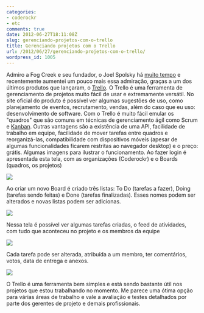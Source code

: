 ```yaml
---
categories:
- coderockr
- etc
comments: true
date: 2012-06-27T18:11:08Z
slug: gerenciando-projetos-com-o-trello
title: Gerenciando projetos com o Trello
url: /2012/06/27/gerenciando-projetos-com-o-trello/
wordpress_id: 1005
---
```


Admiro a Fog Creek e seu fundador, o Joel Spolsky há [muito tempo](/blog/2006/09/07/o-lugar-perfeito-para-trabalhar/) e recentemente aumentei um pouco mais essa admiração, graças a um dos últimos produtos que lançaram, o [Trello](http://www.trello.com).
O Trello é uma ferramenta de gerenciamento de projetos muito fácil de usar e extremamente versátil. No site oficial do produto é possível ver algumas sugestões de uso, como planejamento de eventos, recrutamento, vendas, além do caso que eu uso: desenvolvimento de software.
Com o Trello é muito fácil emular os "quadros" que são comuns em técnicas de gerenciamento ágil como Scrum e [Kanban](http://porzky.com/2012/06/projectmanagement-on-speed-with-kanban-trello/). Outras vantagens são a existência de uma API, facilidade de trabalho em equipe, facilidade de mover tarefas entre quadros e reorganizá-las, compatibilidade com dispositivos móveis (apesar de algumas funcionalidades ficarem restritas ao navegador desktop) e o preço: grátis.
Algumas imagens para ilustrar o funcionamento.
Ao fazer login é apresentada esta tela, com as organizações (Coderockr) e o Boards (quadros, os projetos)

[![](/images/posts/trello4_150.png)](/images/posts/trello4.png)

Ao criar um novo Board é criado três listas: To Do (tarefas a fazer), Doing (tarefas sendo feitas) e Done (tarefas finalizadas). Esses nomes podem ser alterados e novas listas podem ser adicionas.

[![](/images/posts/trello1_150.png)](/images/posts/trello1.png)

Nessa tela é possível ver algumas tarefas criadas, o feed de atividades, com tudo que aconteceu no projeto e os membros da equipe

[![](/images/posts/trello2_150.png)](/images/posts/trello2.png)

Cada tarefa pode ser alterada, atribuída a um membro, ter comentários, votos, data de entrega e anexos.

[![](/images/posts/trello3_150.png)](/images/posts/trello3.png)

O Trello é uma ferramenta bem simples e está sendo bastante útil nos projetos que estou trabalhando no momento. Me parece uma ótima opção para várias áreas de trabalho e vale a avaliação e testes detalhados por parte dos gerentes de projeto e demais profissionais.
